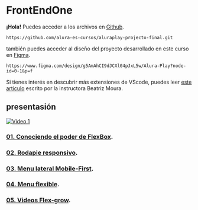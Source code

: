 # FrontEndOne
**¡Hola!**
Puedes acceder a los archivos en [Github](https://github.com/alura-es-cursos/aluraplay-projecto-final.git).
```
https://github.com/alura-es-cursos/aluraplay-projecto-final.git
```
también puedes acceder al diseño del proyecto desarrollado en este curso en [Figma](https://www.figma.com/design/g5AmAhCI9dJCXl04pJxL5w/Alura-Play?node-id=0-1&p=f).
```
https://www.figma.com/design/g5AmAhCI9dJCXl04pJxL5w/Alura-Play?node-id=0-1&p=f
```


Si tienes interés en descubrir más extensiones de VScode, puedes leer [este artículo](https://www.aluracursos.com/blog/extensiones-de-vscode-descubre-cuales-son-las-mas-utilizadas) escrito por la instructora Beatriz Moura.

## presentasión
[![Video 1](https://img.youtube.com/vi/H2KrEAS_nSQ/0.jpg)](https://www.youtube.com/watch?v=H2KrEAS_nSQ)


### [01. Conociendo el poder de FlexBox](./poderDelFlexbox/README.md).
### [02. Rodapie responsivo](./rodapieResponsivo/README.md).
### [03. Menu lateral Mobile-First](./menu_Movile-first/README.md).
### [04. Menu flexible](./menuFlexible/README.md).
### [05. Videos Flex-grow](./menuFlex-grow/README.md).
